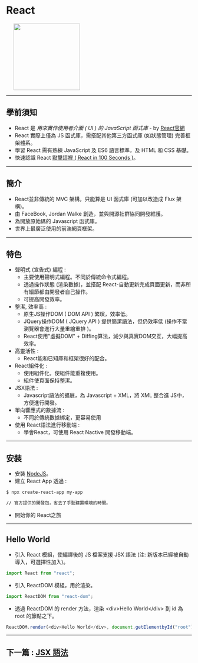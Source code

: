 # React

<img
src="https://ms314006.github.io/static/b7a8f321b0bbc07ca9b9d22a7a505ed5/97b31/React.jpg"
height="180px"
style="margin-left: 20px">

---

## 學前須知

+ React 是 *用來實作使用者介面 ( UI ) 的 JavaScript 函式庫* - by [React官網](https://reactjs.org/)
+ React 實際上僅為 JS 函式庫，需搭配其他第三方函式庫 (如狀態管理) 完善框架體系。
+ 學習 React 需有熟練 JavaScript 及 ES6 語言標準，及 HTML 和 CSS 基礎。
+ 快速認識 React [點擊這裡 ( React in 100 Seconds )](https://www.youtube.com/watch?v=Tn6-PIqc4UM&t=30s&ab_channel=Fireship)。

---

## 簡介

+ React並非傳統的 MVC 架構，只能算是 UI 函式庫 (可加以改造成 Flux 架構)。
+ 由 FaceBook, Jordan Walke 創造，並與開源社群協同開發維護。
+ 為開放原始碼的 Javascript 函式庫。
+ 世界上最廣泛使用的前湍網頁框架。

---

## 特色

+ 聲明式 (宣告式) 編程 :
  + 主要使用聲明式編程。不同於傳統命令式編程。
  + 透過操作狀態 (渲染數據)，並搭配 React-自動更新完成頁面更新，而非所有細節都由開發者自己操作。
  + 可提高開發效率。
+ 整潔, 效率高 :
  + 原生JS操作DOM ( DOM API ) 繁瑣，效率低。
  + JQuery操作DOM ( JQuery API ) 提供簡潔語法，但仍效率低 (操作不當瀏覽器會進行大量重繪重排 )。
  + React使用"虛擬DOM" + Diffing算法，減少與真實DOM交互，大幅提高效率。
+ 高靈活性 :
  + React能和已知庫和框架很好的配合。
+ React組件化 :
  + 使用組件化，使組件能重複使用。
  + 組件使頁面保持整潔。
+ JSX語法 :
  + Javascript語法的擴展，為 Javascript + XML，將 XML 整合進 JS中，方便進行開發。
+ 單向響應式的數據流 :
  + 不同於傳統數據綁定，更容易使用
+ 使用 React語法進行移動端 :
  + 學會React，可使用 React Nactive 開發移動端。

---

## 安裝

+ 安裝 [NodeJS](https://nodejs.org/en/)。
+ 建立 React App 透過 :

```bash
$ npx create-react-app my-app

// 官方提供的開發包，省去了手動建置環境的時間。
```

+ 開始你的 React之旅

---

## Hello World

+ 引入 React 模組，使編譯後的 JS 檔案支援 JSX 語法 (注: 新版本已經被自動導入，可選擇性加入)。

```js
import React from "react";
```

+ 引入 ReactDOM 模組，用於渲染。

```js
import ReactDOM from "react-dom";
```

+ 透過 ReactDOM 的 render 方法，渲染 \<div>Hello World\</div> 到 id 為 root 的節點之下。

```js
ReactDOM.render(<div>Hello World</div>, document.getElementbyId("root"))
```

---

## 下一篇 : [JSX 語法](./1-JSX.md)

